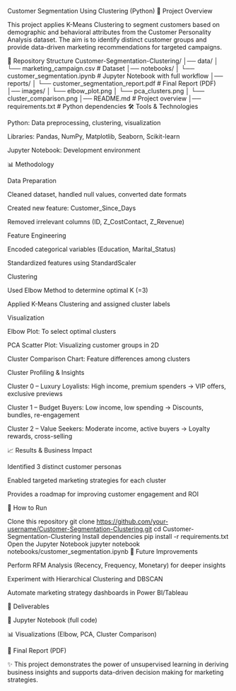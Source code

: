 Customer Segmentation Using Clustering (Python)
📌 Project Overview

This project applies K-Means Clustering to segment customers based on demographic and behavioral attributes from the Customer Personality Analysis dataset.
The aim is to identify distinct customer groups and provide data-driven marketing recommendations for targeted campaigns.

📂 Repository Structure
Customer-Segmentation-Clustering/
│── data/
│   └── marketing_campaign.csv              # Dataset
│── notebooks/
│   └── customer_segmentation.ipynb         # Jupyter Notebook with full workflow
│── reports/
│   └── customer_segmentation_report.pdf    # Final Report (PDF)
│── images/
│   └── elbow_plot.png
│   └── pca_clusters.png
│   └── cluster_comparison.png
│── README.md                               # Project overview
│── requirements.txt                        # Python dependencies
🛠 Tools & Technologies

Python: Data preprocessing, clustering, visualization

Libraries: Pandas, NumPy, Matplotlib, Seaborn, Scikit-learn

Jupyter Notebook: Development environment

📊 Methodology

Data Preparation

Cleaned dataset, handled null values, converted date formats

Created new feature: Customer_Since_Days

Removed irrelevant columns (ID, Z_CostContact, Z_Revenue)

Feature Engineering

Encoded categorical variables (Education, Marital_Status)

Standardized features using StandardScaler

Clustering

Used Elbow Method to determine optimal K (=3)

Applied K-Means Clustering and assigned cluster labels

Visualization

Elbow Plot: To select optimal clusters

PCA Scatter Plot: Visualizing customer groups in 2D

Cluster Comparison Chart: Feature differences among clusters

Cluster Profiling & Insights

Cluster 0 – Luxury Loyalists: High income, premium spenders → VIP offers, exclusive previews

Cluster 1 – Budget Buyers: Low income, low spending → Discounts, bundles, re-engagement

Cluster 2 – Value Seekers: Moderate income, active buyers → Loyalty rewards, cross-selling

📈 Results & Business Impact

Identified 3 distinct customer personas

Enabled targeted marketing strategies for each cluster

Provides a roadmap for improving customer engagement and ROI

🚀 How to Run

Clone this repository
git clone https://github.com/your-username/Customer-Segmentation-Clustering.git
cd Customer-Segmentation-Clustering
Install dependencies
pip install -r requirements.txt
Open the Jupyter Notebook
jupyter notebook notebooks/customer_segmentation.ipynb
📌 Future Improvements

Perform RFM Analysis (Recency, Frequency, Monetary) for deeper insights

Experiment with Hierarchical Clustering and DBSCAN

Automate marketing strategy dashboards in Power BI/Tableau

📑 Deliverables

📝 Jupyter Notebook (full code)

📊 Visualizations (Elbow, PCA, Cluster Comparison)

📄 Final Report (PDF)

✨ This project demonstrates the power of unsupervised learning in deriving business insights and supports data-driven decision making for marketing strategies.
